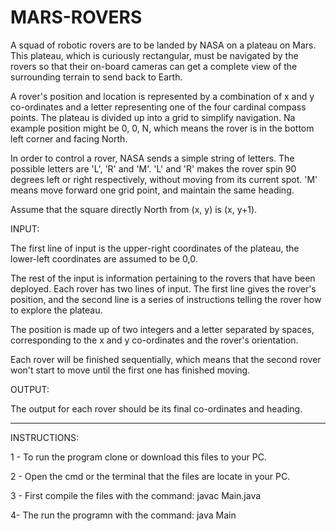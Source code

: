 # MARS-ROVERS

A squad of robotic rovers are to be landed by NASA on a plateau on Mars. This plateau,
which is curiously rectangular, must be navigated by the rovers so that their on-board
cameras can get a complete view of the surrounding terrain to send back to Earth.

A rover's position and location is represented by a combination of x and y co-ordinates
and a letter representing one of the four cardinal compass points. The plateau is divided
up into a grid to simplify navigation. Na example position might be 0, 0, N, which
means the rover is in the bottom left corner and facing North.

In order to control a rover, NASA sends a simple string of letters. The possible letters
are 'L', 'R' and 'M'. 'L' and 'R' makes the rover spin 90 degrees left or right respectively,
without moving from its current spot. 'M' means move forward one grid point, and
maintain the same heading.

Assume that the square directly North from (x, y) is (x, y+1).

INPUT:

The first line of input is the upper-right coordinates of the plateau, the lower-left
coordinates are assumed to be 0,0.

The rest of the input is information pertaining to the rovers that have been deployed.
Each rover has two lines of input. The first line gives the rover's position, and the
second line is a series of instructions telling the rover how to explore the plateau.

The position is made up of two integers and a letter separated by spaces, corresponding
to the x and y co-ordinates and the rover's orientation.

Each rover will be finished sequentially, which means that the second rover won't start
to move until the first one has finished moving.

OUTPUT:

The output for each rover should be its final co-ordinates and heading.

-------------------------------------------------------------------------------------------

INSTRUCTIONS:

1 - To run the program clone or download this files to your PC.

2 - Open the cmd or the terminal that the files are locate in your PC.

3 - First compile the files with the command: javac Main.java

4- The run the programn with the command: java Main
